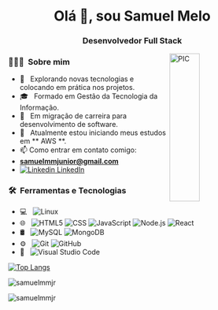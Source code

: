 <h1 align = "center"> Olá 👋, sou Samuel Melo </h1>
<h3 align = "center"> Desenvolvedor Full Stack </h3>
<img width = "35%" align="right" alt="PIC" height="300px" src="https://www.pngitem.com/pimgs/m/4-42822_apple-tv-copy-developer-illustration-png-transparent-png.png" />

<h3> 👨🏻‍💻 &nbsp;Sobre mim </h3>

- 🤔 &nbsp; Explorando novas tecnologias e colocando em prática nos projetos.
- 🎓 &nbsp; Formado em Gestão da Tecnologia da Informação.
- 💼 &nbsp; Em migração de carreira para desenvolvimento de software.
- 🌱 &nbsp; Atualmente estou iniciando  meus estudos em ** AWS **.
- 📫 Como entrar em contato comigo: 
- **samuelmmjunior@gmail.com**
- [![Linkedin](https://i.stack.imgur.com/gVE0j.png) LinkedIn](https://www.linkedin.com/in/samuelmesquita)

<h3> 🛠 &nbsp;Ferramentas e Tecnologias</h3>

- 💻 &nbsp;
  ![Linux](https://img.shields.io/badge/-Linux-222222?style=flat&logo=linux&logoColor=FCC624)
- 🌐 &nbsp;
  ![HTML5](https://img.shields.io/badge/-HTML5-333333?style=flat&logo=HTML5)
  ![CSS](https://img.shields.io/badge/-CSS-333333?style=flat&logo=CSS3&logoColor=1572B6)
  ![JavaScript](https://img.shields.io/badge/-JavaScript-333333?style=flat&logo=javascript)
  ![Node.js](https://img.shields.io/badge/-Node.js-333333?style=flat&logo=node.js)
  ![React](https://img.shields.io/badge/-React-333333?style=flat&logo=react)
- 🛢 &nbsp;
  ![MySQL](https://img.shields.io/badge/-MySQL-333333?style=flat&logo=mysql)
  ![MongoDB](https://img.shields.io/badge/-MongoDB-333333?style=flat&logo=mongodb)
- ⚙️ &nbsp;
  ![Git](https://img.shields.io/badge/-Git-333333?style=flat&logo=git)
  ![GitHub](https://img.shields.io/badge/-GitHub-333333?style=flat&logo=github)
- 🔧 &nbsp;
  ![Visual Studio Code](https://img.shields.io/badge/-Visual%20Studio%20Code-333333?style=flat&logo=visual-studio-code&logoColor=007ACC)

[![Top Langs](https://github-readme-stats.vercel.app/api/top-langs/?username=samuelmmjr)](https://github.com/anuraghazra/github-readme-stats)

<p> <img align = "center" src = "https://github-readme-stats.vercel.app/api?username=samuelmmjr&show_icons=true&locale=en" alt = "samuelmmjr" /> </p>

<p> <img align = "center" src = "https://github-readme-streak-stats.herokuapp.com/?user=samuelmmjr&" alt = "samuelmmjr" /> </p>

